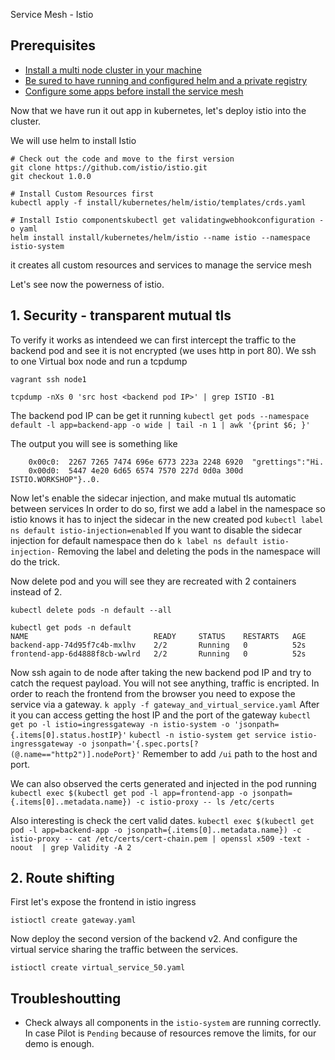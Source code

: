 
Service Mesh - Istio

## Prerequisites

- [Install a multi node cluster in your machine](/cluster/ubuntu/README.md)
- [Be sured to have running and configured helm and a private registry](/steps/1/README.md)
- [Configure some apps before install the service mesh](/steps/10/app/README.md)

Now that we have run it out app in kubernetes, let's deploy istio into the cluster.

We will use helm to install Istio
```
# Check out the code and move to the first version
git clone https://github.com/istio/istio.git
git checkout 1.0.0

# Install Custom Resources first
kubectl apply -f install/kubernetes/helm/istio/templates/crds.yaml

# Install Istio componentskubectl get validatingwebhookconfiguration -o yaml
helm install install/kubernetes/helm/istio --name istio --namespace istio-system 
```
it creates all custom resources and services to manage the service mesh

Let's see now the powerness of istio.

## 1. Security - transparent mutual tls

To verify it works as intendeed we can first intercept the traffic to the backend pod and see it is not encrypted (we uses http in port 80). We ssh to one Virtual box node and run a tcpdump
```
vagrant ssh node1

tcpdump -nXs 0 'src host <backend pod IP>' | grep ISTIO -B1
```
The backend pod IP can be get it running
`kubectl get pods --namespace default -l app=backend-app -o wide | tail -n 1 | awk '{print $6; }'`

The output you will see is something like
```
    0x00c0:  2267 7265 7474 696e 6773 223a 2248 6920  "grettings":"Hi.
	0x00d0:  5447 4e20 6d65 6574 7570 227d 0d0a 300d  ISTIO.WORKSHOP"}..0.
```

Now let's enable the sidecar injection, and make mutual tls automatic between services
In order to do so, first we add a label in the namespace so istio knows it has to inject the sidecar in the new created pod
`kubectl label ns default istio-injection=enabled`
If you want to disable the sidecar injection for default namespace then do 
`k label ns default istio-injection-`
Removing the label and deleting the pods in the namespace will do the trick.

Now delete pod and you will see they are recreated with 2 containers instead of 2.
```
kubectl delete pods -n default --all

kubectl get pods -n default
NAME                            READY     STATUS    RESTARTS   AGE
backend-app-74d95f7c4b-mxlhv    2/2       Running   0          52s
frontend-app-6d4888f8cb-wwlrd   2/2       Running   0          52s
```

Now ssh again to de node after taking the new backend pod IP and try to catch the request payload. You will not see anything, traffic is encripted. In order to reach the frontend from the browser you need to expose the service via a gateway. 
`k apply -f gateway_and_virtual_service.yaml`
After it you can access getting the host IP and the port of the gateway
`kubectl get po -l istio=ingressgateway -n istio-system -o 'jsonpath={.items[0].status.hostIP}'`
`kubectl -n istio-system get service istio-ingressgateway -o jsonpath='{.spec.ports[?(@.name=="http2")].nodePort}'`
Remember to add `/ui` path to the host and port.

We can also observed the certs generated and injected in the pod running 
`kubectl exec $(kubectl get pod -l app=frontend-app -o jsonpath={.items[0]..metadata.name}) -c istio-proxy -- ls /etc/certs`

Also interesting is check the cert valid dates.
`kubectl exec $(kubectl get pod -l app=backend-app -o jsonpath={.items[0]..metadata.name}) -c istio-proxy -- cat /etc/certs/cert-chain.pem | openssl x509 -text -noout  | grep Validity -A 2`

## 2. Route shifting

First let's expose the frontend in istio ingress

```
istioctl create gateway.yaml
```

Now deploy the second version of the backend v2.
And configure the virtual service sharing the traffic between the services.

```
istioctl create virtual_service_50.yaml
```

## Troubleshoutting 

- Check always all components in the `istio-system` are running correctly. In case Pilot is `Pending` because of resources remove the limits, for our demo is enough.